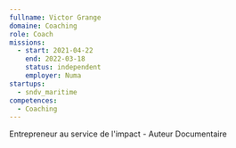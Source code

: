 ```yaml
---
fullname: Victor Grange
domaine: Coaching
role: Coach
missions:
  - start: 2021-04-22
    end: 2022-03-18
    status: independent
    employer: Numa
startups:
  - sndv_maritime
competences:
  - Coaching
---
```

Entrepreneur au service de l'impact - Auteur Documentaire